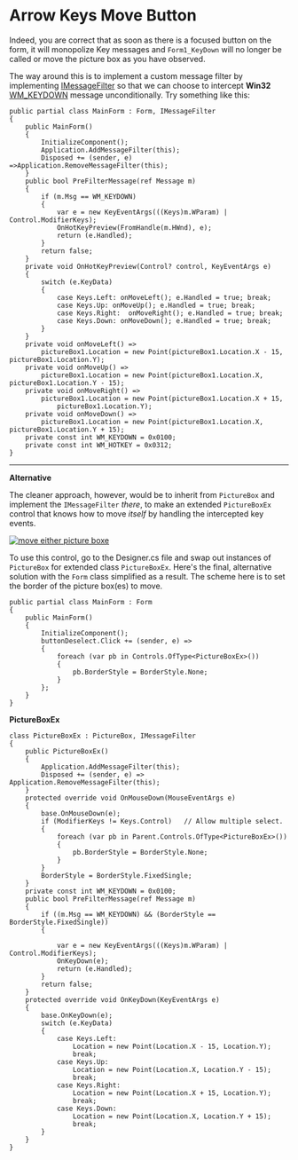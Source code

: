 # Arrow Keys Move Button

Indeed, you are correct that as soon as there is a focused button on the form, it will monopolize Key messages and `Form1_KeyDown` will no longer be called or move the picture box as you have observed.

The way around this is to implement a custom message filter by implementing [IMessageFilter](https://learn.microsoft.com/en-us/dotnet/api/system.windows.forms.application.addmessagefilter?view=windowsdesktop-7.0&devlangs=csharp&f1url=%3FappId%3DDev16IDEF1%26l%3DEN-US%26k%3Dk(System.Windows.Forms.Application.AddMessageFilter)%3Bk(DevLang-csharp)%26rd%3Dtrue) so that we can choose to intercept **Win32** [WM_KEYDOWN](https://learn.microsoft.com/en-us/windows/win32/inputdev/wm-keydown) message unconditionally. Try something like this:
```
public partial class MainForm : Form, IMessageFilter
{
    public MainForm()
    {
        InitializeComponent();
        Application.AddMessageFilter(this);
        Disposed += (sender, e) =>Application.RemoveMessageFilter(this);
    }
    public bool PreFilterMessage(ref Message m)
    {
        if (m.Msg == WM_KEYDOWN)
        {
            var e = new KeyEventArgs(((Keys)m.WParam) | Control.ModifierKeys);
            OnHotKeyPreview(FromHandle(m.HWnd), e);
            return (e.Handled);
        }
        return false;
    }
    private void OnHotKeyPreview(Control? control, KeyEventArgs e)
    {
        switch (e.KeyData)
        {
            case Keys.Left: onMoveLeft(); e.Handled = true; break;
            case Keys.Up: onMoveUp(); e.Handled = true; break;
            case Keys.Right:  onMoveRight(); e.Handled = true; break;
            case Keys.Down: onMoveDown(); e.Handled = true; break;
        }
    }
    private void onMoveLeft() =>
        pictureBox1.Location = new Point(pictureBox1.Location.X - 15, pictureBox1.Location.Y);
    private void onMoveUp() => 
        pictureBox1.Location = new Point(pictureBox1.Location.X, pictureBox1.Location.Y - 15);
    private void onMoveRight() =>
        pictureBox1.Location = new Point(pictureBox1.Location.X + 15,
            pictureBox1.Location.Y);
    private void onMoveDown() =>
        pictureBox1.Location = new Point(pictureBox1.Location.X, pictureBox1.Location.Y + 15);
    private const int WM_KEYDOWN = 0x0100;
    private const int WM_HOTKEY = 0x0312;
}
```
___
**Alternative**

The cleaner approach, however, would be to inherit from `PictureBox` and implement the `IMessageFilter` _there_, to make an extended `PictureBoxEx` control that knows how to move _itself_ by handling the intercepted key events. 

[![move either picture boxe][1]][1]

To use this control, go to the Designer.cs file and swap out instances of `PictureBox` for extended class `PictureBoxEx`. Here's the final, alternative solution with the `Form` class simplified as a result. The scheme here is to set the border of the picture box(es) to move.

```
public partial class MainForm : Form
{
    public MainForm()
    {
        InitializeComponent();
        buttonDeselect.Click += (sender, e) =>
        {
            foreach (var pb in Controls.OfType<PictureBoxEx>())
            {
                pb.BorderStyle = BorderStyle.None;
            }
        };
    }
}
```

**PictureBoxEx**

```
class PictureBoxEx : PictureBox, IMessageFilter
{
    public PictureBoxEx()
    {
        Application.AddMessageFilter(this);
        Disposed += (sender, e) => Application.RemoveMessageFilter(this);
    }
    protected override void OnMouseDown(MouseEventArgs e)
    {
        base.OnMouseDown(e);
        if (ModifierKeys != Keys.Control)   // Allow multiple select.
        {
            foreach (var pb in Parent.Controls.OfType<PictureBoxEx>())
            {
                pb.BorderStyle = BorderStyle.None;
            }
        }
        BorderStyle = BorderStyle.FixedSingle;
    }
    private const int WM_KEYDOWN = 0x0100;
    public bool PreFilterMessage(ref Message m)
    {
        if ((m.Msg == WM_KEYDOWN) && (BorderStyle == BorderStyle.FixedSingle))
        {

            var e = new KeyEventArgs(((Keys)m.WParam) | Control.ModifierKeys);
            OnKeyDown(e);
            return (e.Handled);
        }
        return false;
    }
    protected override void OnKeyDown(KeyEventArgs e)
    {
        base.OnKeyDown(e);
        switch (e.KeyData)
        {
            case Keys.Left:
                Location = new Point(Location.X - 15, Location.Y);
                break;
            case Keys.Up:
                Location = new Point(Location.X, Location.Y - 15);
                break;
            case Keys.Right:
                Location = new Point(Location.X + 15, Location.Y);
                break;
            case Keys.Down:
                Location = new Point(Location.X, Location.Y + 15);
                break;
        }
    }
}
```


  [1]: https://i.stack.imgur.com/js8nL.png


